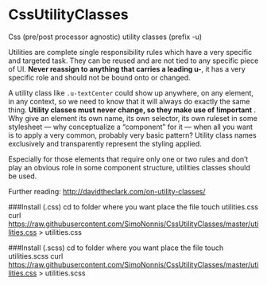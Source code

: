 # CssUtilityClasses
Css (pre/post processor agnostic) utility classes (prefix -u)


Utilities are complete single responsibility rules which have a very specific and targeted task.
They can be reused and are not tied to any specific piece of UI.
**Never reassign to anything that carries a leading u-**, it has a very specific role and should not be bound onto or changed.

A utility class like `.u-textCenter` could show up anywhere, on any element, in any context, so we need to know that it will always do exactly the same thing.
**Utility classes must never change, so they make use of !important** .
Why give an element its own name, its own selector, its own ruleset in some stylesheet — why conceptualize a “component” for it — when all you want is to apply a very common, probably very basic pattern?
Utility class names exclusively and transparently represent the styling applied.

Especially for those elements that require only one or two rules and don’t play an obvious role in some component structure, utilities classes should be used.

Further reading: http://davidtheclark.com/on-utility-classes/



###Install (.css)
    cd <path> to folder where you want place the file
    touch utilities.css
    curl https://raw.githubusercontent.com/SimoNonnis/CssUtilityClasses/master/utilities.css > utilities.css

###Install (.scss)
    cd <path> to folder where you want place the file
    touch utilities.scss
    curl https://raw.githubusercontent.com/SimoNonnis/CssUtilityClasses/master/utilities.css > utilities.scss
